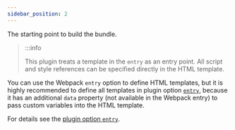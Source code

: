 ```yaml
---
sidebar_position: 2
---
```


The starting point to build the bundle.

> :::info
>
> This plugin treats a template in the `entry` as an entry point.
> All script and style references can be specified directly in the HTML template.

You can use the Webpack `entry` option to define HTML templates,
but it is highly recommended to define all templates in plugin option [`entry`](#option-entry),
because it has an additional `data` property (not available in the Webpack entry)
to pass custom variables into the HTML template.

For details see the [plugin option `entry`](#option-entry).
